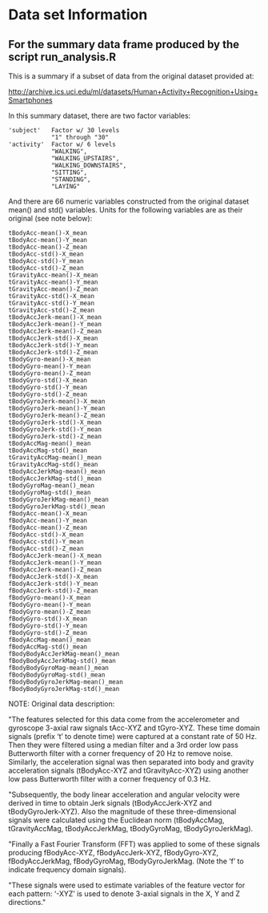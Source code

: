 # Data set Information

## For the summary data frame produced by the script run_analysis.R

This is a summary if a subset of data from the original dataset provided at:

http://archive.ics.uci.edu/ml/datasets/Human+Activity+Recognition+Using+Smartphones

In this summary dataset, there are two factor variables:

```
'subject'	Factor w/ 30 levels 
			"1" through "30"
'activity'	Factor w/ 6 levels
			"WALKING",
			"WALKING_UPSTAIRS",
			"WALKING_DOWNSTAIRS",
			"SITTING",
			"STANDING",
			"LAYING"
```

And there are 66 numeric variables constructed from the original dataset mean() and std() variables. Units for the following variables are as their original (see note below):

```
tBodyAcc-mean()-X_mean
tBodyAcc-mean()-Y_mean
tBodyAcc-mean()-Z_mean
tBodyAcc-std()-X_mean
tBodyAcc-std()-Y_mean
tBodyAcc-std()-Z_mean
tGravityAcc-mean()-X_mean
tGravityAcc-mean()-Y_mean
tGravityAcc-mean()-Z_mean
tGravityAcc-std()-X_mean
tGravityAcc-std()-Y_mean
tGravityAcc-std()-Z_mean
tBodyAccJerk-mean()-X_mean
tBodyAccJerk-mean()-Y_mean
tBodyAccJerk-mean()-Z_mean
tBodyAccJerk-std()-X_mean
tBodyAccJerk-std()-Y_mean
tBodyAccJerk-std()-Z_mean
tBodyGyro-mean()-X_mean
tBodyGyro-mean()-Y_mean
tBodyGyro-mean()-Z_mean
tBodyGyro-std()-X_mean
tBodyGyro-std()-Y_mean
tBodyGyro-std()-Z_mean
tBodyGyroJerk-mean()-X_mean
tBodyGyroJerk-mean()-Y_mean
tBodyGyroJerk-mean()-Z_mean
tBodyGyroJerk-std()-X_mean
tBodyGyroJerk-std()-Y_mean
tBodyGyroJerk-std()-Z_mean
tBodyAccMag-mean()_mean
tBodyAccMag-std()_mean
tGravityAccMag-mean()_mean
tGravityAccMag-std()_mean
tBodyAccJerkMag-mean()_mean
tBodyAccJerkMag-std()_mean
tBodyGyroMag-mean()_mean
tBodyGyroMag-std()_mean
tBodyGyroJerkMag-mean()_mean
tBodyGyroJerkMag-std()_mean
fBodyAcc-mean()-X_mean
fBodyAcc-mean()-Y_mean
fBodyAcc-mean()-Z_mean
fBodyAcc-std()-X_mean
fBodyAcc-std()-Y_mean
fBodyAcc-std()-Z_mean
fBodyAccJerk-mean()-X_mean
fBodyAccJerk-mean()-Y_mean
fBodyAccJerk-mean()-Z_mean
fBodyAccJerk-std()-X_mean
fBodyAccJerk-std()-Y_mean
fBodyAccJerk-std()-Z_mean
fBodyGyro-mean()-X_mean
fBodyGyro-mean()-Y_mean
fBodyGyro-mean()-Z_mean
fBodyGyro-std()-X_mean
fBodyGyro-std()-Y_mean
fBodyGyro-std()-Z_mean
fBodyAccMag-mean()_mean
fBodyAccMag-std()_mean
fBodyBodyAccJerkMag-mean()_mean
fBodyBodyAccJerkMag-std()_mean
fBodyBodyGyroMag-mean()_mean
fBodyBodyGyroMag-std()_mean
fBodyBodyGyroJerkMag-mean()_mean
fBodyBodyGyroJerkMag-std()_mean
```

NOTE: Original data description:

"The features selected for this data come from the accelerometer and gyroscope 3-axial raw signals tAcc-XYZ and tGyro-XYZ. These time domain signals (prefix ‘t’ to denote time) were captured at a constant rate of 50 Hz. Then they were filtered using a median filter and a 3rd order low pass Butterworth filter with a corner frequency of 20 Hz to remove noise. Similarly, the acceleration signal was then separated into body and gravity acceleration signals (tBodyAcc-XYZ and tGravityAcc-XYZ) using another low pass Butterworth filter with a corner frequency of 0.3 Hz.

"Subsequently, the body linear acceleration and angular velocity were derived in time to obtain Jerk signals (tBodyAccJerk-XYZ and tBodyGyroJerk-XYZ). Also the magnitude of these three-dimensional signals were calculated using the Euclidean norm (tBodyAccMag, tGravityAccMag, tBodyAccJerkMag, tBodyGyroMag, tBodyGyroJerkMag).

"Finally a Fast Fourier Transform (FFT) was applied to some of these signals producing fBodyAcc-XYZ, fBodyAccJerk-XYZ, fBodyGyro-XYZ, fBodyAccJerkMag, fBodyGyroMag, fBodyGyroJerkMag. (Note the ‘f’ to indicate frequency domain signals).

"These signals were used to estimate variables of the feature vector for each pattern:
‘-XYZ’ is used to denote 3-axial signals in the X, Y and Z directions."
